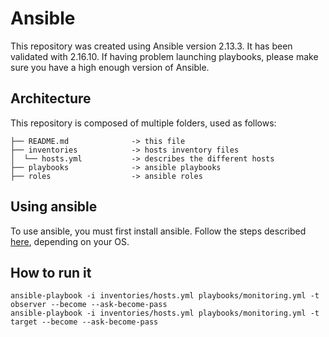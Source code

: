 # Ansible

This repository was created using Ansible version 2.13.3. It has been validated with 2.16.10. If having problem launching playbooks, please make sure you have a high enough version of Ansible.

## Architecture

This repository is composed of multiple folders, used as follows:

```.
├── README.md              -> this file
├── inventories            -> hosts inventory files
│  └── hosts.yml           -> describes the different hosts
├── playbooks              -> ansible playbooks
├── roles                  -> ansible roles
```

## Using ansible

To use ansible, you must first install ansible. Follow the steps described [here](https://docs.ansible.com/ansible/latest/installation_guide/index.html), depending on your OS.

## How to run it
```.
ansible-playbook -i inventories/hosts.yml playbooks/monitoring.yml -t observer --become --ask-become-pass
ansible-playbook -i inventories/hosts.yml playbooks/monitoring.yml -t target --become --ask-become-pass
```